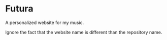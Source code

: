 # Futura

A personalized website for my music. 

Ignore the fact that the website name is different than the repository name.
